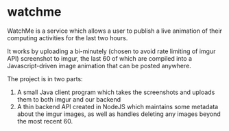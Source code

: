 watchme
=======

WatchMe is a service which allows a user to publish a live animation of their computing activities for the last two hours.

It works by uploading a bi-minutely (chosen to avoid rate limiting of imgur API) screenshot to imgur, the last 60 of which are compiled into a Javascript-driven image animation that can be posted anywhere.

The project is in two parts:

1. A small Java client program which takes the screenshots and uploads them to both imgur and our backend
2. A thin backend API created in NodeJS which maintains some metadata about the imgur images, as well as handles deleting any images beyond the most recent 60. 